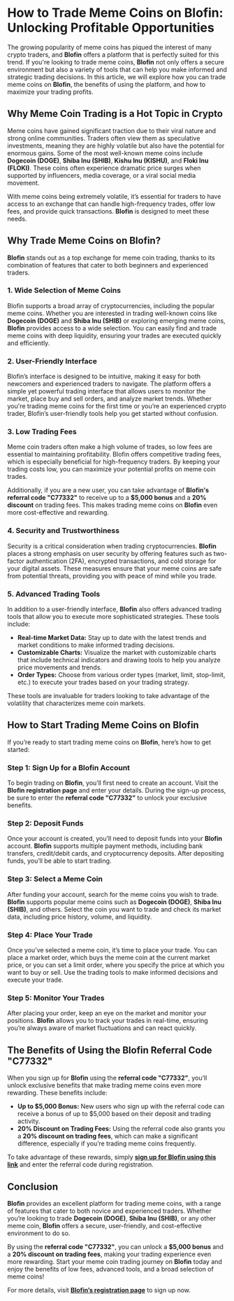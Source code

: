 # How to Trade Meme Coins on Blofin: Unlocking Profitable Opportunities

The growing popularity of meme coins has piqued the interest of many crypto traders, and **Blofin** offers a platform that is perfectly suited for this trend. If you're looking to trade meme coins, **Blofin** not only offers a secure environment but also a variety of tools that can help you make informed and strategic trading decisions. In this article, we will explore how you can trade meme coins on **Blofin**, the benefits of using the platform, and how to maximize your trading profits.

## Why Meme Coin Trading is a Hot Topic in Crypto

Meme coins have gained significant traction due to their viral nature and strong online communities. Traders often view them as speculative investments, meaning they are highly volatile but also have the potential for enormous gains. Some of the most well-known meme coins include **Dogecoin (DOGE)**, **Shiba Inu (SHIB)**, **Kishu Inu (KISHU)**, and **Floki Inu (FLOKI)**. These coins often experience dramatic price surges when supported by influencers, media coverage, or a viral social media movement.

With meme coins being extremely volatile, it’s essential for traders to have access to an exchange that can handle high-frequency trades, offer low fees, and provide quick transactions. **Blofin** is designed to meet these needs.

## Why Trade Meme Coins on Blofin?

**Blofin** stands out as a top exchange for meme coin trading, thanks to its combination of features that cater to both beginners and experienced traders.

### 1. **Wide Selection of Meme Coins**

Blofin supports a broad array of cryptocurrencies, including the popular meme coins. Whether you are interested in trading well-known coins like **Dogecoin (DOGE)** and **Shiba Inu (SHIB)** or exploring emerging meme coins, **Blofin** provides access to a wide selection. You can easily find and trade meme coins with deep liquidity, ensuring your trades are executed quickly and efficiently.

### 2. **User-Friendly Interface**

Blofin’s interface is designed to be intuitive, making it easy for both newcomers and experienced traders to navigate. The platform offers a simple yet powerful trading interface that allows users to monitor the market, place buy and sell orders, and analyze market trends. Whether you're trading meme coins for the first time or you’re an experienced crypto trader, Blofin’s user-friendly tools help you get started without confusion.

### 3. **Low Trading Fees**

Meme coin traders often make a high volume of trades, so low fees are essential to maintaining profitability. Blofin offers competitive trading fees, which is especially beneficial for high-frequency traders. By keeping your trading costs low, you can maximize your potential profits on meme coin trades.

Additionally, if you are a new user, you can take advantage of **Blofin's referral code "C77332"** to receive up to a **$5,000 bonus** and a **20% discount** on trading fees. This makes trading meme coins on **Blofin** even more cost-effective and rewarding.

### 4. **Security and Trustworthiness**

Security is a critical consideration when trading cryptocurrencies. **Blofin** places a strong emphasis on user security by offering features such as two-factor authentication (2FA), encrypted transactions, and cold storage for your digital assets. These measures ensure that your meme coins are safe from potential threats, providing you with peace of mind while you trade.

### 5. **Advanced Trading Tools**

In addition to a user-friendly interface, **Blofin** also offers advanced trading tools that allow you to execute more sophisticated strategies. These tools include:

- **Real-time Market Data:** Stay up to date with the latest trends and market conditions to make informed trading decisions.
- **Customizable Charts:** Visualize the market with customizable charts that include technical indicators and drawing tools to help you analyze price movements and trends.
- **Order Types:** Choose from various order types (market, limit, stop-limit, etc.) to execute your trades based on your trading strategy.

These tools are invaluable for traders looking to take advantage of the volatility that characterizes meme coin markets.

## How to Start Trading Meme Coins on Blofin

If you’re ready to start trading meme coins on **Blofin**, here’s how to get started:

### Step 1: **Sign Up for a Blofin Account**

To begin trading on **Blofin**, you’ll first need to create an account. Visit the **Blofin registration page** and enter your details. During the sign-up process, be sure to enter the **referral code "C77332"** to unlock your exclusive benefits.

### Step 2: **Deposit Funds**

Once your account is created, you’ll need to deposit funds into your **Blofin** account. **Blofin** supports multiple payment methods, including bank transfers, credit/debit cards, and cryptocurrency deposits. After depositing funds, you’ll be able to start trading.

### Step 3: **Select a Meme Coin**

After funding your account, search for the meme coins you wish to trade. **Blofin** supports popular meme coins such as **Dogecoin (DOGE)**, **Shiba Inu (SHIB)**, and others. Select the coin you want to trade and check its market data, including price history, volume, and liquidity.

### Step 4: **Place Your Trade**

Once you’ve selected a meme coin, it’s time to place your trade. You can place a market order, which buys the meme coin at the current market price, or you can set a limit order, where you specify the price at which you want to buy or sell. Use the trading tools to make informed decisions and execute your trade.

### Step 5: **Monitor Your Trades**

After placing your order, keep an eye on the market and monitor your positions. **Blofin** allows you to track your trades in real-time, ensuring you’re always aware of market fluctuations and can react quickly.

## The Benefits of Using the Blofin Referral Code "C77332"

When you sign up for **Blofin** using the **referral code "C77332"**, you’ll unlock exclusive benefits that make trading meme coins even more rewarding. These benefits include:

- **Up to $5,000 Bonus:** New users who sign up with the referral code can receive a bonus of up to $5,000 based on their deposit and trading activity.
- **20% Discount on Trading Fees:** Using the referral code also grants you a **20% discount on trading fees**, which can make a significant difference, especially if you’re trading meme coins frequently.
  
To take advantage of these rewards, simply **[sign up for Blofin using this link](https://blofin.com/register?referral_code=C77332)** and enter the referral code during registration.

## Conclusion

**Blofin** provides an excellent platform for trading meme coins, with a range of features that cater to both novice and experienced traders. Whether you’re looking to trade **Dogecoin (DOGE)**, **Shiba Inu (SHIB)**, or any other meme coin, **Blofin** offers a secure, user-friendly, and cost-effective environment to do so.

By using the **referral code "C77332"**, you can unlock a **$5,000 bonus** and a **20% discount on trading fees**, making your trading experience even more rewarding. Start your meme coin trading journey on **Blofin** today and enjoy the benefits of low fees, advanced tools, and a broad selection of meme coins!

For more details, visit **[Blofin’s registration page](https://blofin.com/register?referral_code=C77332)** to sign up now.
